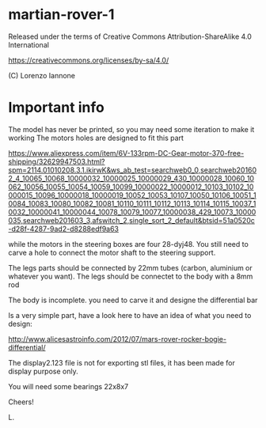 # martian-rover-1

Released under the terms of Creative Commons Attribution-ShareAlike 4.0 International

https://creativecommons.org/licenses/by-sa/4.0/

(C) Lorenzo Iannone

# Important info
The model has never be printed, so you may need some iteration to make it working
The motors holes are designed to fit this part

https://www.aliexpress.com/item/6V-133rpm-DC-Gear-motor-370-free-shipping/32629947503.html?spm=2114.01010208.3.1.ikirwK&ws_ab_test=searchweb0_0,searchweb201602_4_10065_10068_10000032_10000025_10000029_430_10000028_10060_10062_10056_10055_10054_10059_10099_10000022_10000012_10103_10102_10000015_10096_10000018_10000019_10052_10053_10107_10050_10106_10051_10084_10083_10080_10082_10081_10110_10111_10112_10113_10114_10115_10037_10032_10000041_10000044_10078_10079_10077_10000038_429_10073_10000035,searchweb201603_3,afswitch_2,single_sort_2_default&btsid=51a0520c-d28f-4287-9ad2-d8288edf9a63

while the motors in the steering boxes are four 28-dyj48. You still need to carve a hole to connect the motor shaft to the steering support. 

The legs parts should be connected by 22mm tubes (carbon, aluminium or whatever you want).
The legs should be connectet to the body with a 8mm rod 

The body is incomplete. you need to carve it and designe the differential bar

Is a very simple part, have a look here to have an idea of what you need to design:

http://www.alicesastroinfo.com/2012/07/mars-rover-rocker-bogie-differential/

The display2.123 file is not for exporting stl files, it has been made for display purpose only. 

You will need some bearings 22x8x7 



Cheers!

L.
